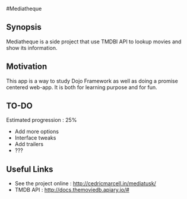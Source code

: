 #Mediatheque

## Synopsis

Mediatheque is a side project that use TMDBI API to lookup movies and show its information.

## Motivation

This app is a way to study Dojo Framework as well as doing a promise centered web-app.
It is both for learning purpose and for fun.

## TO-DO

Estimated progression : 25%

- Add more options
- Interface tweaks
- Add trailers 
- ???

## Useful Links

- See the project online : http://cedricmarcell.in/mediatusk/
- TMDB API : http://docs.themoviedb.apiary.io/#
